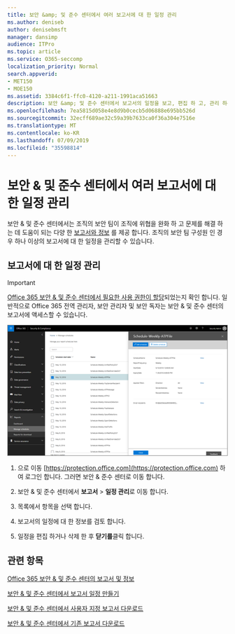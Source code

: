 ```yaml
---
title: 보안 &amp; 및 준수 센터에서 여러 보고서에 대 한 일정 관리
ms.author: deniseb
author: denisebmsft
manager: dansimp
audience: ITPro
ms.topic: article
ms.service: O365-seccomp
localization_priority: Normal
search.appverid:
- MET150
- MOE150
ms.assetid: 3384c6f1-ffc0-4120-a211-1991aca51663
description: 보안 &amp; 및 준수 센터에서 보고서의 일정을 보고, 편집 하 고, 관리 하는 방법에 대해 알아봅니다.
ms.openlocfilehash: 7ea5815d058e4e8d9b0cecb5d06888e695bb526d
ms.sourcegitcommit: 32ecff689ae32c59a39b7633ca0f36a304e7516e
ms.translationtype: MT
ms.contentlocale: ko-KR
ms.lasthandoff: 07/09/2019
ms.locfileid: "35598814"
---
```

# <a name="manage-schedules-for-multiple-reports-in-the-security-amp-compliance-center"></a>보안 &amp; 및 준수 센터에서 여러 보고서에 대 한 일정 관리

보안 &amp; 및 준수 센터에서는 조직의 보안 팀이 조직에 위협을 완화 하 고 문제를 해결 하는 데 도움이 되는 다양 한 [보고서와 정보](reports-and-insights-in-security-and-compliance.md) 를 제공 합니다. 조직의 보안 팀 구성원 인 경우 하나 이상의 보고서에 대 한 일정을 관리할 수 있습니다. 
  
## <a name="manage-schedules-for-reports"></a>보고서에 대 한 일정 관리

> [!IMPORTANT]
> [Office 365 보안 &amp; 및 준수 센터에서 필요한 사용 권한이 할당](permissions-in-the-security-and-compliance-center.md)되었는지 확인 합니다. 일반적으로 Office 365 전역 관리자, 보안 관리자 및 보안 독자는 보안 &amp; 및 준수 센터의 보고서에 액세스할 수 있습니다. 
  
![보안 &amp; 및 준수 센터에서 보고서 \> 일정 관리를 선택 합니다.](media/efa5e2f9-bf73-4f85-acea-f1ca7e2bca5e.png)

1. 으로 이동 [https://protection.office.com](https://protection.office.com) 하 여 로그인 합니다. 그러면 보안 & 준수 센터로 이동 합니다.

2. 보안 &amp; 및 준수 센터에서 **보고서** \> **일정 관리**로 이동 합니다.
    
3. 목록에서 항목을 선택 합니다.
    
4. 보고서의 일정에 대 한 정보를 검토 합니다.
    
5. 일정을 편집 하거나 삭제 한 후 **닫기를**클릭 합니다.
    
## <a name="related-topics"></a>관련 항목

[Office 365 보안 &amp; 및 준수 센터의 보고서 및 정보](reports-and-insights-in-security-and-compliance.md)
  
[보안 &amp; 및 준수 센터에서 보고서 일정 만들기](create-a-schedule-for-a-report.md)
  
[보안 &amp; 및 준수 센터에서 사용자 지정 보고서 다운로드](set-up-and-download-a-custom-report.md)
  
[보안 &amp; 및 준수 센터에서 기존 보고서 다운로드](download-existing-reports.md)
  

